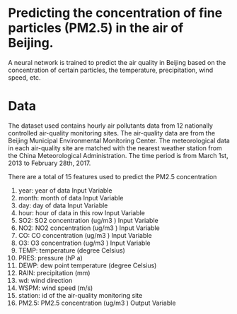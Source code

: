 # Predicting the concentration of fine particles (PM2.5) in the air of Beijing.

A neural network is trained to predict the air quality in Beijing based on the concentration of certain particles, the
temperature, precipitation, wind speed, etc.

# Data
The dataset used contains hourly air pollutants data from 12 nationally controlled air-quality monitoring sites. The air-quality data are from the Beijing Municipal Environmental Monitoring Center. The meteorological data in each air-quality site are matched with the nearest weather station from the China Meteorological Administration. The time period is from March 1st, 2013 to February 28th, 2017.

There are a total of 15 features used to predict the PM2.5 concentration
1. year: year of data Input Variable
2. month: month of data Input Variable
3. day: day of data Input Variable
4. hour: hour of data in this row Input Variable
5. SO2: SO2 concentration (ug/m3 ) Input Variable
6. NO2: NO2 concentration (ug/m3 ) Input Variable
7. CO: CO concentration (ug/m3 ) Input Variable
8. O3: O3 concentration (ug/m3 ) Input Variable
9. TEMP: temperature (degree Celsius)
10. PRES: pressure (hP a)
11. DEWP: dew point temperature (degree Celsius)
12. RAIN: precipitation (mm)
13. wd: wind direction
14. WSPM: wind speed (m/s)
15. station: id of the air-quality monitoring site
16. PM2.5: PM2.5 concentration (ug/m3 ) Output Variable
